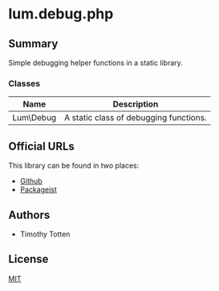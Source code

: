 # lum.debug.php

## Summary

Simple debugging helper functions in a static library.

### Classes

| Name                    | Description                                       |
| ----------------------- | ------------------------------------------------- |
| Lum\Debug               | A static class of debugging functions.            |

## Official URLs

This library can be found in two places:

 * [Github](https://github.com/supernovus/lum.debug.php)
 * [Packageist](https://packagist.org/packages/lum/lum-debug)

## Authors

- Timothy Totten

## License

[MIT](https://spdx.org/licenses/MIT.html)
